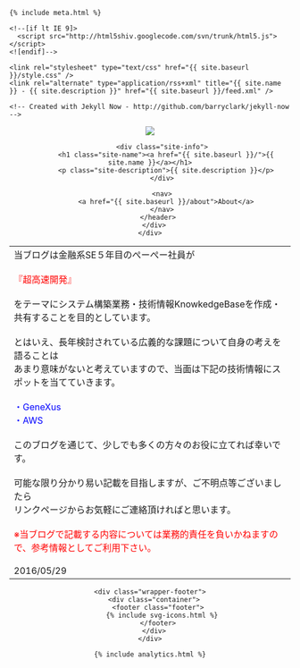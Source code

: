 <html>
  <head>
    <title>{% if page.title %}{{ page.title }} – {% endif %}{{ site.name }} – {{ site.description }}</title>

    {% include meta.html %}

    <!--[if lt IE 9]>
      <script src="http://html5shiv.googlecode.com/svn/trunk/html5.js"></script>
    <![endif]-->

    <link rel="stylesheet" type="text/css" href="{{ site.baseurl }}/style.css" />
    <link rel="alternate" type="application/rss+xml" title="{{ site.name }} - {{ site.description }}" href="{{ site.baseurl }}/feed.xml" />

    <!-- Created with Jekyll Now - http://github.com/barryclark/jekyll-now -->
  </head>

  <body>
    <div class="wrapper-masthead">
      <div class="container">
        <header class="masthead clearfix">
          <a href="{{ site.baseurl }}/" class="site-avatar"><img src="{{ site.avatar }}" /></a>

          <div class="site-info">
            <h1 class="site-name"><a href="{{ site.baseurl }}/">{{ site.name }}</a></h1>
            <p class="site-description">{{ site.description }}</p>
          </div>

          <nav>
            <a href="{{ site.baseurl }}/about">About</a>
          </nav>
        </header>
      </div>
    </div>

<table align="center">
  <td text-align="left">  
      当ブログは金融系SE５年目のぺーぺー社員が
      <Br><Br>
      <font color = "RED">『超高速開発』</font>
      <Br><Br>
      をテーマにシステム構築業務・技術情報KnowkedgeBaseを作成・共有することを目的としています。
      <Br><Br>
      とはいえ、長年検討されている広義的な課題について自身の考えを語ることは
      <Br>
      あまり意味がないと考えていますので、当面は下記の技術情報にスポットを当てていきます。
      <Br><Br>
          <font color = "BLUE">・GeneXus</font>
          <Br>
          <font color = "BLUE">・AWS</font>
      <Br><Br>
      このブログを通じて、少しでも多くの方々のお役に立てれば幸いです。
      <Br><Br>
      可能な限り分かり易い記載を目指しますが、ご不明点等ございましたら
      <Br>
      リンクページからお気軽にご連絡頂ければと思います。
      <Br><Br>
      <font color = "RED">※当ブログで記載する内容については業務的責任を負いかねますので、参考情報としてご利用下さい。</font>
      <Br><Br>
      2016/05/29
    </td>  
</table>

    <div class="wrapper-footer">
      <div class="container">
        <footer class="footer">
          {% include svg-icons.html %}
        </footer>
      </div>
    </div>

    {% include analytics.html %}
  </body>
</html>


